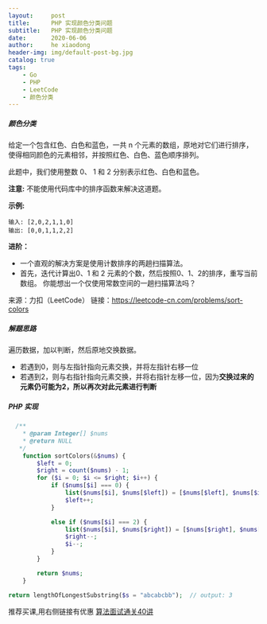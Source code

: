 ```yaml
---
layout:     post
title:      PHP 实现颜色分类问题
subtitle:   PHP 实现颜色分类问题
date:       2020-06-06
author:     he xiaodong
header-img: img/default-post-bg.jpg
catalog: true
tags:
    - Go
    - PHP
    - LeetCode
    - 颜色分类
---
```

##### 颜色分类
给定一个包含红色、白色和蓝色，一共 n 个元素的数组，原地对它们进行排序，使得相同颜色的元素相邻，并按照红色、白色、蓝色顺序排列。

此题中，我们使用整数 0、 1 和 2 分别表示红色、白色和蓝色。

**注意:**
不能使用代码库中的排序函数来解决这道题。

**示例:**
```
输入: [2,0,2,1,1,0]
输出: [0,0,1,1,2,2]
```
**进阶：**

- 一个直观的解决方案是使用计数排序的两趟扫描算法。
- 首先，迭代计算出0、1 和 2 元素的个数，然后按照0、1、2的排序，重写当前数组。
你能想出一个仅使用常数空间的一趟扫描算法吗？

来源：力扣（LeetCode）
链接：https://leetcode-cn.com/problems/sort-colors

##### 解题思路
遍历数据，加以判断，然后原地交换数据。
- 若遇到0，则与左指针指向元素交换，并将左指针右移一位
- 若遇到2，则与右指针指向元素交换，并将右指针左移一位，因为**交换过来的元素仍可能为2，所以再次对此元素进行判断**

##### PHP 实现
```php
  /**
    * @param Integer[] $nums
    * @return NULL
   */
    function sortColors(&$nums) {
        $left = 0;
        $right = count($nums) - 1;
        for ($i = 0; $i <= $right; $i++) {
            if ($nums[$i] === 0) {
                list($nums[$i], $nums[$left]) = [$nums[$left], $nums[$i]];
                $left++;
            }

            else if ($nums[$i] === 2) {
                list($nums[$i], $nums[$right]) = [$nums[$right], $nums[$i]];
                $right--;
                $i--;
            }
        }

        return $nums;
    }

return lengthOfLongestSubstring($s = "abcabcbb");  // output: 3
```

推荐买课,用右侧链接有优惠 [算法面试通关40讲](https://time.geekbang.org/course/intro/130?code=eh3BHyG3lG7AVgwxWXsSgvRJZROaofNh-bg7Fu7lHU4%3D&utm_term=SPoster)